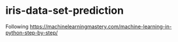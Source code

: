 # iris-data-set-prediction
Following https://machinelearningmastery.com/machine-learning-in-python-step-by-step/
